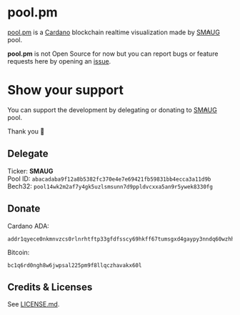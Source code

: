# pool.pm

[pool.pm](https://pool.pm) is a [Cardano](https://cardano.org) blockchain realtime visualization made by [SM₳UG](https://smaug.pool.pm) pool. 

**pool.pm** is not Open Source for now but you can report bugs or feature requests here by opening an [issue](https://github.com/SmaugPool/pool.pm/issues/new/choose).

# Show your support
You can support the development by delegating or donating to [SM₳UG](https://smaug.pool.pm) pool. 

Thank you :purple_heart:

## Delegate
Ticker: **SMAUG**  
Pool ID: `abacadaba9f12a8b5382fc370e4e7e69421fb59831bb4ecca3a11d9b`
Bech32: `pool14wk2m2af7y4gk5uzlsmsunn7d9ppldvcxxa5an9r5ywek8330fg`

## Donate 
Cardano ADA:  
```
addr1qyece0nkmnvzcs0rlnrhtftp33gfdfsscy69hkff67tumsgxd4gaypy3nndq60wzhhs3lfyjgxpvjq7djwd7rr4avr0q7nksft
```

Bitcoin:
```
bc1q6rd0ngh8w6jwpsal225pm9f8llqczhavakx60l
```

## Credits & Licenses
See [LICENSE.md](LICENSE.md).

